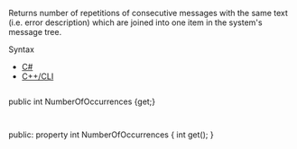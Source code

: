 Returns number of repetitions of consecutive messages with the same text (i.e. error description) which are joined into one item in the system's message tree.

Syntax

* [C#](#i-syntax-CS)
* [C++/CLI](#i-syntax-CPP2005)

```
```
public int NumberOfOccurrences {get;}
```
```

```
```
public:
property int NumberOfOccurrences {
   int get();
}
```
```

